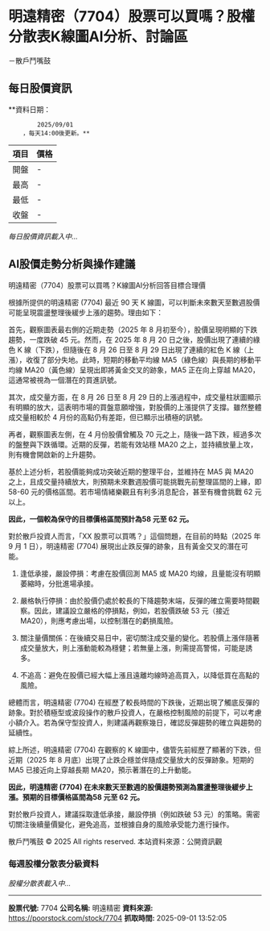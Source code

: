 # 明遠精密（7704）股票可以買嗎？股權分散表K線圖AI分析、討論區
－散戶鬥嘴鼓

## 每日股價資訊

**資料日期：
        
            2025/09/01
        ，每天14:00後更新。**

| 項目 | 價格 |
|------|------|
| 開盤 | - |
| 最高 | - |
| 最低 | - |
| 收盤 | - |

*每日股價資訊載入中...*

## AI股價走勢分析與操作建議

明遠精密（7704）股票可以買嗎？K線圖AI分析回答目標合理價

根據所提供的明遠精密 (7704) 最近 90 天 K 線圖，可以判斷未來數天至數週股價可能呈現震盪整理後緩步上漲的趨勢。理由如下：

首先，觀察圖表最右側的近期走勢（2025 年 8 月初至今），股價呈現明顯的下跌趨勢，一度跌破 45 元。然而，在 2025 年 8 月 20 日之後，股價出現了連續的綠色 K 線（下跌），但隨後在 8 月 26 日至 8 月 29 日出現了連續的紅色 K 線（上漲），收復了部分失地。此時，短期的移動平均線 MA5（綠色線）與長期的移動平均線 MA20（黃色線）呈現出即將黃金交叉的跡象，MA5 正在向上穿越 MA20，這通常被視為一個潛在的買進訊號。

其次，成交量方面，在 8 月 26 日至 8 月 29 日的上漲過程中，成交量柱狀圖顯示有明顯的放大，這表明市場的買盤意願增強，對股價的上漲提供了支撐。雖然整體成交量相較於 4 月份的高點仍有差距，但已顯示出積極的訊號。

再者，觀察圖表左側，在 4 月份股價曾觸及 70 元之上，隨後一路下跌，經過多次的盤整與下跌循環。近期的反彈，若能有效站穩 MA20 之上，並持續放量上攻，則有機會開啟新的上升趨勢。

基於上述分析，若股價能夠成功突破近期的整理平台，並維持在 MA5 與 MA20 之上，且成交量持續放大，則預期未來數週股價可能挑戰先前整理區間的上緣，即 58-60 元的價格區間。若市場情緒樂觀且有利多消息配合，甚至有機會挑戰 62 元以上。

**因此，一個較為保守的目標價格區間預計為58 元至 62 元。**

對於散戶投資人而言，「XX 股票可以買嗎？」這個問題，在目前的時點（2025 年 9 月 1 日），明遠精密 (7704) 展現出止跌反彈的跡象，且有黃金交叉的潛在可能。

1.  逢低承接，嚴設停損：考慮在股價回測 MA5 或 MA20 均線，且量能沒有明顯萎縮時，分批進場承接。

2.  嚴格執行停損：由於股價仍處於較長的下降趨勢末端，反彈的確立需要時間觀察。因此，建議設立嚴格的停損點，例如，若股價跌破 53 元（接近 MA20），則應考慮出場，以控制潛在的虧損風險。

3.  關注量價關係：在後續交易日中，密切關注成交量的變化。若股價上漲伴隨著成交量放大，則上漲動能較為穩健；若無量上漲，則需提高警惕，可能是誘多。

4.  不追高：避免在股價已經大幅上漲且遠離均線時追高買入，以降低買在高點的風險。

總體而言，明遠精密 (7704) 在經歷了較長時間的下跌後，近期出現了觸底反彈的跡象。對於積極型或波段操作的散戶投資人，在嚴格控制風險的前提下，可以考慮小額介入。若為保守型投資人，則建議再觀察幾日，確認反彈趨勢的確立與趨勢的延續性。

綜上所述，明遠精密 (7704) 在觀察的 K 線圖中，儘管先前經歷了顯著的下跌，但近期（2025 年 8 月底）出現了止跌企穩並伴隨成交量放大的反彈跡象。短期的 MA5 已接近向上穿越長期 MA20，預示著潛在的上升動能。

**因此，明遠精密 (7704) 在未來數天至數週的股價趨勢預測為震盪整理後緩步上漲。預期的目標價格區間為58 元至 62 元。**

對於散戶投資人，建議採取逢低承接，嚴設停損（例如跌破 53 元）的策略。需密切關注後續量價變化，避免追高，並根據自身的風險承受能力進行操作。

散戶鬥嘴鼓 © 2025 All rights reserved. 本站資料來源：公開資訊觀

### 每週股權分散表分級資料

*股權分散表載入中...*

---

**股票代號:** 7704
**公司名稱:** 明遠精密
**資料來源:** https://poorstock.com/stock/7704
**抓取時間:** 2025-09-01 13:52:05